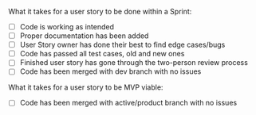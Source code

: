 What it takes for a user story to be done within a Sprint:  
- [ ] Code is working as intended  
- [ ] Proper documentation has been added  
- [ ] User Story owner has done their best to find edge cases/bugs  
- [ ] Code has passed all test cases, old and new ones  
- [ ] Finished user story has gone through the two-person review process   
- [ ] Code has been merged with dev branch with no issues  

What it takes for a user story to be MVP viable:
- [ ] Code has been merged with active/product branch with no issues  
